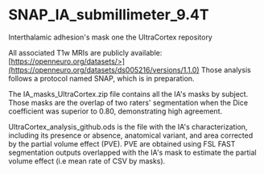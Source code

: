 # SNAP_IA_submillimeter_9.4T
Interthalamic adhesion's mask one the UltraCortex repository

All associated T1w MRIs are publicly available: [https://openneuro.org/datasets/>](https://openneuro.org/datasets/ds005216/versions/1.1.0)
Those analysis follows a protocol named SNAP, which is in preparation.

The IA_masks_UltraCortex.zip file contains all the IA's masks by subject. Those masks are the overlap of two raters' segmentation when the Dice coefficient was superior to 0.80, demonstrating high agreement.

UltraCortex_analysis_github.ods is the file with the IA's characterization, including its presence or absence, anatomical variant, and area corrected by the partial volume effect (PVE). PVE are obtained using FSL FAST segmentation outputs overlapped with the IA's mask to estimate the partial volume effect (i.e mean rate of CSV by masks).

